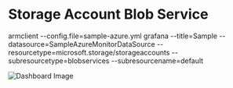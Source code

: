 # Storage Account Blob Service
armclient --config.file=sample-azure.yml grafana --title=Sample --datasource=SampleAzureMonitorDataSource --resourcetype=microsoft.storage/storageaccounts --subresourcetype=blobservices --subresourcename=default

![Dashboard Image](https://raw.githubusercontent.com/asheniam/azure-grafana-dashboard-templates/master/microsoft-storage-storageaccounts-blobservices/overview/dashboard.png)
